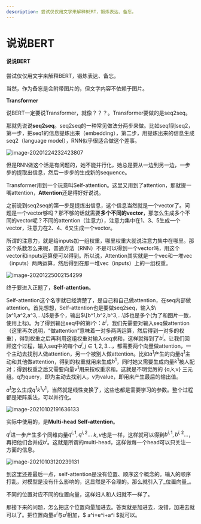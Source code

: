 ```yaml
---
description: 尝试仅仅用文字来解释BERT，锻炼表达、备忘。
---
```


# 说说BERT

#### 说说BERT

尝试仅仅用文字来解释BERT，锻炼表达、备忘。

当然，作为备忘是会附带图片的，但文字内容不依赖于图片。

**Transformer**

说BERT一定要说Transformer，就像？？？。Transformer要做的是seq2seq。

那就先说说**seq2seq**。seq2seq的一种常见做法分两步来做。比如seq1到seq2，第一步，把seq1的信息提炼出来（embedding），第二步，用提炼出来的信息生成seq2（language model），RNN似乎很适合做这个差事。

![image-20201224232423807](C:\Users\Z0HET\AppData\Roaming\Typora\typora-user-images\image-20201224232423807.png)

但是RNN做这个活是有问题的，她不能并行化，她总是要从一边到另一边，一步步的提取出信息，然后一步步的生成新的sequence。

Transformer用到一个玩意叫Self-attention。这里又用到了attention，那就提一嘴attention，**Attention**还是得好好说说。

之前说到seq2seq的第一步是提炼出信息，这个信息当然就是一个vector了。问题是一个vector够吗？那不够的话就需要**多个不同的vector**，那怎么生成多个不同的vector呢？不同的attention（注意力），注意力集中在1、3、5生成一个vector，注意力在2、4、6又生成一个vector。

所谓的注意力，就是给inputs加一组权重，哪里权重大就说注意力集中在哪里。那这个系数怎么来呢，普通方法（RNN）不是可以得到一个vector吗，用这个vector和inputs运算便可以得到。所以说，Attention其实就是一个vec和一堆vec（inputs）两两运算，然后得到在那一堆vec（inputs）上的一组权重。

![image-20201225002154299](C:\Users\Z0HET\AppData\Roaming\Typora\typora-user-images\image-20201225002154299.png)

终于要进入正题了，**Self-attention**。

Self-attention这个名字就已经清楚了，是自己和自己做attention，在seq内部做attention。首先想想，Self-attention也是要做seq2seq，输入$\[a^1,a^2,a^3,...\]$是多个，输出$\[b^1,b^2,b^3,...\]$也是多个\(为了和图片一致，使用上标\)。为了得到输出seq中的第i个：$b^i$，我们先需要对输入seq做attention（这里再次说明，“做attention”意味着一对多两两运算，然后得到一对多的权重），得到权重之后再利用这组权重对输入seq求和，这样就得到了$b^i$。让我们回顾这个过程，输入seq中的每个$a^j,j\in{1,2,3...}$，都需要两个向量做attention，一个主动去找别人做attention，另一个被别人做attention。比如$a^1$产生的向量$q^1$主动和其他做attention，得到的权重就用来生成$b^1$，同时她又需要生成向量$k^1$被人配对；得到权重之后又需要向量$v^1$用来按权重求和。这就是不明觉厉的 {q,k,v} 三元组。q为query，即为主动去找别人，v为value，即用来产生最后的输出值。

$a^1$怎么生成$q^1 k^1 v^1$，当然就是线性变换了，这些也都是需要学习的参数。整个过程都是矩阵乘法，可以并行化。

![image-20210102191636133](C:\Users\Z0HET\AppData\Roaming\Typora\typora-user-images\image-20210102191636133.png)

实际中使用的，是**Multi-head Self-attention**。

$q^i$进一步产生多个同维向量$q^{i,1},q^{i,2}...$ $k,v$也是一样，这样就可以得到$b^{i,1},b^{i,2}...$，再把他们合并成$b^i$。这就是所谓的multi-head，这样做每一个head可以只关注一方面的信息。

![image-20210103120239131](C:\Users\Z0HET\AppData\Roaming\Typora\typora-user-images\image-20210103120239131.png)

到这里还差最后一点，self-attention是没有位置、顺序这个概念的。输入的顺序打乱，对模型是没有什么影响的，这显然是不合理的。那么就引入了_位置向量_。

不同的位置对应不同的位置向量，这样妇人和人妇就不一样了。

那接下来的问题，怎么把这个位置向量加进去。答案就是加进去，没错，加进去就可以了。把位置向量$e^i$与$a^i$相加，$ a^i=e^i+a^i $就可以。

